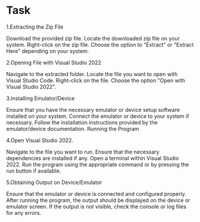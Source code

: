 # Task
1.Extracting the Zip File

Download the provided zip file.
Locate the downloaded zip file on your system.
Right-click on the zip file.
Choose the option to "Extract" or "Extract Here" depending on your system.


2.Opening File with Visual Studio 2022

Navigate to the extracted folder.
Locate the file you want to open with Visual Studio Code.
Right-click on the file.
Choose the option "Open with Visual Studio 2022".


3.Installing Emulator/Device

Ensure that you have the necessary emulator or device setup software installed on your system.
Connect the emulator or device to your system if necessary.
Follow the installation instructions provided by the emulator/device documentation.
Running the Program



4.Open Visual Studio 2022.

Navigate to the file you want to run.
Ensure that the necessary dependencies are installed if any.
Open a terminal within Visual Studio 2022.
Run the program using the appropriate command or by pressing the run button if available.


5.Obtaining Output on Device/Emulator

Ensure that the emulator or device is connected and configured properly.
After running the program, the output should be displayed on the device or emulator screen.
If the output is not visible, check the console or log files for any errors.
